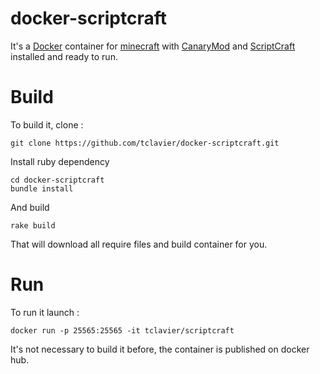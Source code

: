 # docker-scriptcraft

It's a [Docker](http://www.docker.com) container for [minecraft]() with [CanaryMod](http://canarymod.net/) and [ScriptCraft](http://scriptcraftjs.org/) installed and ready to run.

# Build

To build it, clone :

    git clone https://github.com/tclavier/docker-scriptcraft.git

Install ruby dependency

    cd docker-scriptcraft
    bundle install

And build

    rake build

That will download all require files and build container for you. 

# Run

To run it launch :

    docker run -p 25565:25565 -it tclavier/scriptcraft

It's not necessary to build it before, the container is published on docker hub.
